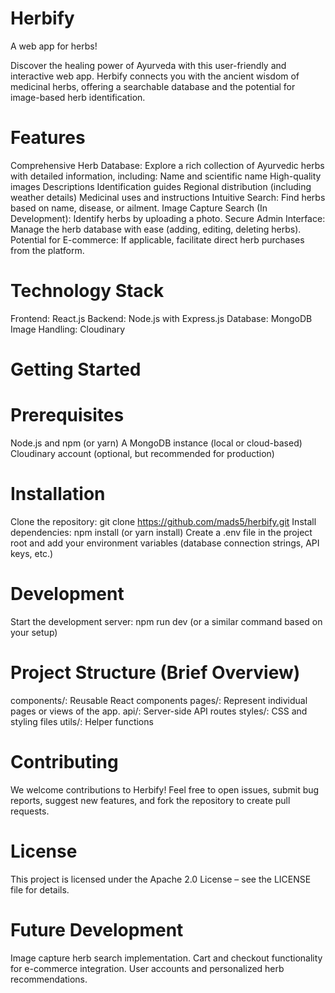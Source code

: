 # Herbify
A web app for herbs!

Discover the healing power of Ayurveda with this user-friendly and interactive web app. Herbify connects you with the ancient wisdom of medicinal herbs, offering a searchable database and the potential for image-based herb identification.

# Features

Comprehensive Herb Database: Explore a rich collection of Ayurvedic herbs with detailed information, including:
Name and scientific name
High-quality images
Descriptions
Identification guides
Regional distribution (including weather details)
Medicinal uses and instructions
Intuitive Search: Find herbs based on name, disease, or ailment.
Image Capture Search (In Development): Identify herbs by uploading a photo.
Secure Admin Interface: Manage the herb database with ease (adding, editing, deleting herbs).
Potential for E-commerce: If applicable, facilitate direct herb purchases from the platform.

# Technology Stack

Frontend: React.js
Backend: Node.js with Express.js
Database: MongoDB
Image Handling: Cloudinary

# Getting Started

# Prerequisites

Node.js and npm (or yarn)
A MongoDB instance (local or cloud-based)
Cloudinary account (optional, but recommended for production)

# Installation

Clone the repository: git clone https://github.com/mads5/herbify.git
Install dependencies: npm install (or yarn install)
Create a .env file in the project root and add your environment variables (database connection strings, API keys, etc.)

# Development

Start the development server: npm run dev (or a similar command based on your setup)

# Project Structure (Brief Overview)

components/: Reusable React components
pages/: Represent individual pages or views of the app.
api/: Server-side API routes
styles/: CSS and styling files
utils/: Helper functions

# Contributing

We welcome contributions to Herbify! Feel free to open issues, submit bug reports, suggest new features, and fork the repository to create pull requests.

# License

This project is licensed under the Apache 2.0 License – see the LICENSE file for details.

# Future Development

Image capture herb search implementation.
Cart and checkout functionality for e-commerce integration.
User accounts and personalized herb recommendations.

